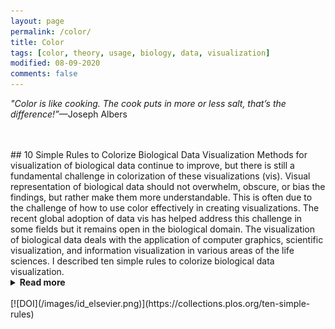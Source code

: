 ```yaml
---
layout: page
permalink: /color/
title: Color
tags: [color, theory, usage, biology, data, visualization]
modified: 08-09-2020
comments: false
---
```


_"Color is like cooking.  The cook puts in more or less salt, that’s the difference!”_—Joseph Albers

<br/>
<br/>
## 10 Simple Rules to Colorize Biological Data Visualization
Methods for visualization of biological data continue to improve, but there is still a fundamental challenge in colorization of these visualizations (vis).  Visual representation of biological data should not overwhelm, obscure, or bias the findings, but rather make them more understandable.  This is often due to the challenge of how to use color effectively in creating visualizations.  The recent global adoption of data vis has helped address this challenge in some fields but it remains open in the biological domain.  The visualization of biological data deals with the application of computer graphics, scientific visualization, and information visualization in various areas of the life sciences.  I described ten simple rules to colorize biological data visualization.
<details><summary><b>Read more</b></summary>
<p>
<ol>
<li>Identify the Nature of your Data</li>
<li>Select a Color Space</li>
<li>Create a Color Palette based on the selected Color Space
<li>Apply the Color Palette to your Data Set for Visualization</li>
<li>Check for Color Context in your Data Vis after the Color Palette is Applied</li>
<li>Evaluate Interactions of Colors in your Data Visualization</li>
<li>Be Aware of Color Conventions and Definitions in your particular discipline</li>
<li>Assess Color Deficiencies</li>
<li>Consider Web Content Accessibility and Print Realities</li>
<li>Get it right in Black & White</li>
</ol>
</p>
</details>
<br/>
[![DOI](/images/id_elsevier.png)](https://collections.plos.org/ten-simple-rules)
